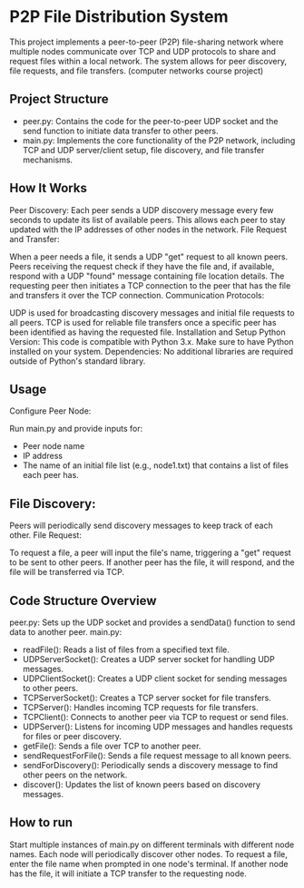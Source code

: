 # P2P File Distribution System
This project implements a peer-to-peer (P2P) file-sharing network where multiple nodes communicate over TCP and UDP protocols to share and request files within a local network. The system allows for peer discovery, file requests, and file transfers.
(computer networks course project)

## Project Structure
- peer.py: Contains the code for the peer-to-peer UDP socket and the send function to initiate data transfer to other peers.
- main.py: Implements the core functionality of the P2P network, including TCP and UDP server/client setup, file discovery, and file transfer mechanisms.

## How It Works
Peer Discovery:
Each peer sends a UDP discovery message every few seconds to update its list of available peers. This allows each peer to stay updated with the IP addresses of other nodes in the network.
File Request and Transfer:

When a peer needs a file, it sends a UDP "get" request to all known peers.
Peers receiving the request check if they have the file and, if available, respond with a UDP "found" message containing file location details.
The requesting peer then initiates a TCP connection to the peer that has the file and transfers it over the TCP connection.
Communication Protocols:

UDP is used for broadcasting discovery messages and initial file requests to all peers.
TCP is used for reliable file transfers once a specific peer has been identified as having the requested file.
Installation and Setup
Python Version: This code is compatible with Python 3.x. Make sure to have Python installed on your system.
Dependencies: No additional libraries are required outside of Python's standard library.

## Usage
Configure Peer Node:

Run main.py and provide inputs for:
- Peer node name
- IP address
- The name of an initial file list (e.g., node1.txt) that contains a list of files each peer has.

## File Discovery:
Peers will periodically send discovery messages to keep track of each other.
File Request:

To request a file, a peer will input the file's name, triggering a "get" request to be sent to other peers. If another peer has the file, it will respond, and the file will be transferred via TCP.

## Code Structure Overview
peer.py:
Sets up the UDP socket and provides a sendData() function to send data to another peer.
main.py:
- readFile(): Reads a list of files from a specified text file.
- UDPServerSocket(): Creates a UDP server socket for handling UDP messages.
- UDPClientSocket(): Creates a UDP client socket for sending messages to other peers.
- TCPServerSocket(): Creates a TCP server socket for file transfers.
- TCPServer(): Handles incoming TCP requests for file transfers.
- TCPClient(): Connects to another peer via TCP to request or send files.
- UDPServer(): Listens for incoming UDP messages and handles requests for files or peer discovery.
- getFile(): Sends a file over TCP to another peer.
- sendRequestForFile(): Sends a file request message to all known peers.
- sendForDiscovery(): Periodically sends a discovery message to find other peers on the network.
- discover(): Updates the list of known peers based on discovery messages.
## How to run
Start multiple instances of main.py on different terminals with different node names.
Each node will periodically discover other nodes.
To request a file, enter the file name when prompted in one node's terminal.
If another node has the file, it will initiate a TCP transfer to the requesting node.
